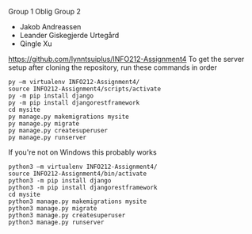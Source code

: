 Group 1 Oblig Group 2  
* Jakob Andreassen  
* Leander Giskegjerde Urtegård  
* Qingle Xu  

https://github.com/lynntsuiplus/INFO212-Assignment4
To get the server setup after cloning the repository, run these commands in order
```
py –m virtualenv INFO212-Assignment4/
source INFO212-Assignment4/scripts/activate  
py -m pip install django  
py -m pip install djangorestframework  
cd mysite  
py manage.py makemigrations mysite
py manage.py migrate
py manage.py createsuperuser
py manage.py runserver
```

If you're not on Windows this probably works
```
python3 –m virtualenv INFO212-Assignment4/
source INFO212-Assignment4/bin/activate  
python3 -m pip install django  
python3 -m pip install djangorestframework  
cd mysite  
python3 manage.py makemigrations mysite
python3 manage.py migrate
python3 manage.py createsuperuser
python3 manage.py runserver
```